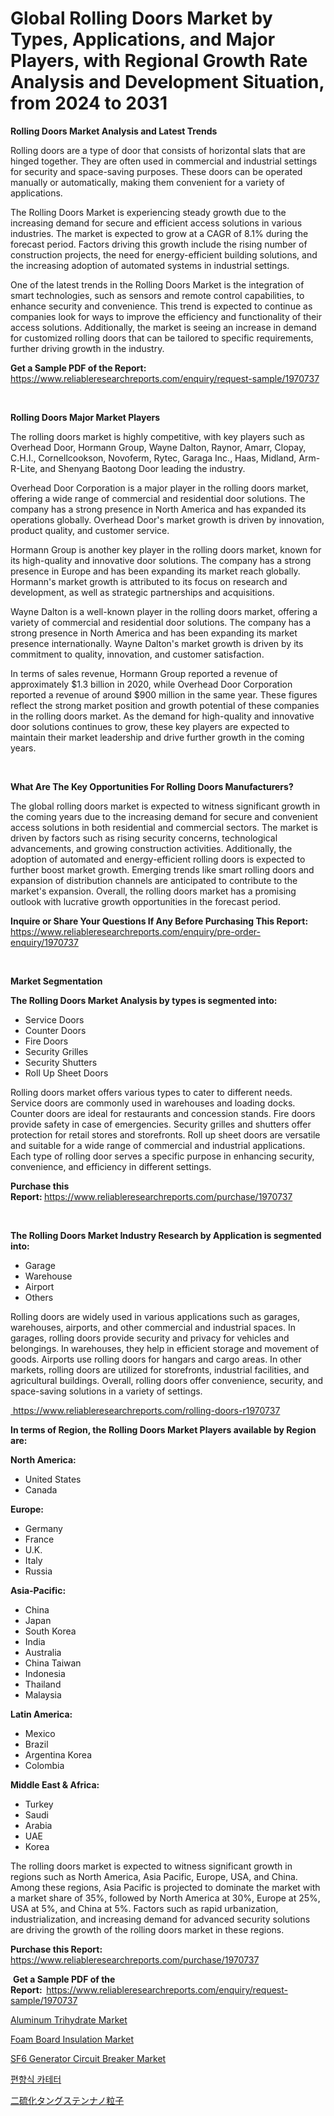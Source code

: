 <p><h1>Global Rolling Doors Market by Types, Applications, and Major Players, with Regional Growth Rate Analysis and Development Situation, from 2024 to 2031</h1></p><p><strong>Rolling Doors Market Analysis and Latest Trends</strong></p>
<p><p>Rolling doors are a type of door that consists of horizontal slats that are hinged together. They are often used in commercial and industrial settings for security and space-saving purposes. These doors can be operated manually or automatically, making them convenient for a variety of applications.</p><p>The Rolling Doors Market is experiencing steady growth due to the increasing demand for secure and efficient access solutions in various industries. The market is expected to grow at a CAGR of 8.1% during the forecast period. Factors driving this growth include the rising number of construction projects, the need for energy-efficient building solutions, and the increasing adoption of automated systems in industrial settings.</p><p>One of the latest trends in the Rolling Doors Market is the integration of smart technologies, such as sensors and remote control capabilities, to enhance security and convenience. This trend is expected to continue as companies look for ways to improve the efficiency and functionality of their access solutions. Additionally, the market is seeing an increase in demand for customized rolling doors that can be tailored to specific requirements, further driving growth in the industry.</p></p>
<p><strong>Get a Sample PDF of the Report:&nbsp;</strong> <a href="https://www.reliableresearchreports.com/enquiry/request-sample/1970737">https://www.reliableresearchreports.com/enquiry/request-sample/1970737</a></p>
<p>&nbsp;</p>
<p><strong>Rolling Doors Major Market Players</strong></p>
<p><p>The rolling doors market is highly competitive, with key players such as Overhead Door, Hormann Group, Wayne Dalton, Raynor, Amarr, Clopay, C.H.I., Cornellcookson, Novoferm, Rytec, Garaga Inc., Haas, Midland, Arm-R-Lite, and Shenyang Baotong Door leading the industry. </p><p>Overhead Door Corporation is a major player in the rolling doors market, offering a wide range of commercial and residential door solutions. The company has a strong presence in North America and has expanded its operations globally. Overhead Door's market growth is driven by innovation, product quality, and customer service.</p><p>Hormann Group is another key player in the rolling doors market, known for its high-quality and innovative door solutions. The company has a strong presence in Europe and has been expanding its market reach globally. Hormann's market growth is attributed to its focus on research and development, as well as strategic partnerships and acquisitions.</p><p>Wayne Dalton is a well-known player in the rolling doors market, offering a variety of commercial and residential door solutions. The company has a strong presence in North America and has been expanding its market presence internationally. Wayne Dalton's market growth is driven by its commitment to quality, innovation, and customer satisfaction.</p><p>In terms of sales revenue, Hormann Group reported a revenue of approximately $1.3 billion in 2020, while Overhead Door Corporation reported a revenue of around $900 million in the same year. These figures reflect the strong market position and growth potential of these companies in the rolling doors market. As the demand for high-quality and innovative door solutions continues to grow, these key players are expected to maintain their market leadership and drive further growth in the coming years.</p></p>
<p>&nbsp;</p>
<p><strong>What Are The Key Opportunities For Rolling Doors Manufacturers?</strong></p>
<p><p>The global rolling doors market is expected to witness significant growth in the coming years due to the increasing demand for secure and convenient access solutions in both residential and commercial sectors. The market is driven by factors such as rising security concerns, technological advancements, and growing construction activities. Additionally, the adoption of automated and energy-efficient rolling doors is expected to further boost market growth. Emerging trends like smart rolling doors and expansion of distribution channels are anticipated to contribute to the market's expansion. Overall, the rolling doors market has a promising outlook with lucrative growth opportunities in the forecast period.</p></p>
<p><strong>Inquire or Share Your Questions If Any Before Purchasing This Report:</strong> <a href="https://www.reliableresearchreports.com/enquiry/pre-order-enquiry/1970737">https://www.reliableresearchreports.com/enquiry/pre-order-enquiry/1970737</a></p>
<p>&nbsp;</p>
<p><strong>Market Segmentation</strong></p>
<p><strong>The Rolling Doors Market Analysis by types is segmented into:</strong></p>
<p><ul><li>Service Doors</li><li>Counter Doors</li><li>Fire Doors</li><li>Security Grilles</li><li>Security Shutters</li><li>Roll Up Sheet Doors</li></ul></p>
<p><p>Rolling doors market offers various types to cater to different needs. Service doors are commonly used in warehouses and loading docks. Counter doors are ideal for restaurants and concession stands. Fire doors provide safety in case of emergencies. Security grilles and shutters offer protection for retail stores and storefronts. Roll up sheet doors are versatile and suitable for a wide range of commercial and industrial applications. Each type of rolling door serves a specific purpose in enhancing security, convenience, and efficiency in different settings.</p></p>
<p><strong>Purchase this Report:&nbsp;</strong><a href="https://www.reliableresearchreports.com/purchase/1970737">https://www.reliableresearchreports.com/purchase/1970737</a></p>
<p>&nbsp;</p>
<p><strong>The Rolling Doors Market Industry Research by Application is segmented into:</strong></p>
<p><ul><li>Garage</li><li>Warehouse</li><li>Airport</li><li>Others</li></ul></p>
<p><p>Rolling doors are widely used in various applications such as garages, warehouses, airports, and other commercial and industrial spaces. In garages, rolling doors provide security and privacy for vehicles and belongings. In warehouses, they help in efficient storage and movement of goods. Airports use rolling doors for hangars and cargo areas. In other markets, rolling doors are utilized for storefronts, industrial facilities, and agricultural buildings. Overall, rolling doors offer convenience, security, and space-saving solutions in a variety of settings.</p></p>
<p><a href="https://www.reliableresearchreports.com/rolling-doors-r1970737">&nbsp;https://www.reliableresearchreports.com/rolling-doors-r1970737</a></p>
<p><strong>In terms of Region, the Rolling Doors Market Players available by Region are:</strong></p>
<p>
    <p> <strong> North America: </strong>
        <ul>
            <li>United States</li>
            <li>Canada</li>
        </ul>
        </p> 
    <p> <strong> Europe: </strong>
        <ul>
            <li>Germany</li>
            <li>France</li>
            <li>U.K.</li>
            <li>Italy</li>
            <li>Russia</li>
        </ul>
        </p> 
    <p> <strong> Asia-Pacific: </strong>
        <ul>
            <li>China</li>
            <li>Japan</li>
            <li>South Korea</li>
            <li>India</li>
            <li>Australia</li>
            <li>China Taiwan</li>
            <li>Indonesia</li>
            <li>Thailand</li>
            <li>Malaysia</li>
        </ul>
        </p> 
    <p> <strong> Latin America: </strong>
        <ul>
            <li>Mexico</li>
            <li>Brazil</li>
            <li>Argentina Korea</li>
            <li>Colombia</li>
        </ul>
        </p> 
    <p> <strong> Middle East & Africa: </strong>
        <ul>
            <li>Turkey</li>
            <li>Saudi</li>
            <li>Arabia</li>
            <li>UAE</li>
            <li>Korea</li>
        </ul>
    </p>
    </p>
<p><p>The rolling doors market is expected to witness significant growth in regions such as North America, Asia Pacific, Europe, USA, and China. Among these regions, Asia Pacific is projected to dominate the market with a market share of 35%, followed by North America at 30%, Europe at 25%, USA at 5%, and China at 5%. Factors such as rapid urbanization, industrialization, and increasing demand for advanced security solutions are driving the growth of the rolling doors market in these regions.</p></p>
<p><strong>Purchase this Report: </strong><a href="https://www.reliableresearchreports.com/purchase/1970737">https://www.reliableresearchreports.com/purchase/1970737</a></p>
<p>&nbsp;<strong>Get a Sample PDF of the Report:&nbsp;&nbsp;</strong><a href="https://www.reliableresearchreports.com/enquiry/request-sample/1970737">https://www.reliableresearchreports.com/enquiry/request-sample/1970737</a></p>
<p><strong></strong></p>
<p><p><a href="https://issuu.com/reportprime-2/docs/aluminum-trihydrate-market-size-2030.pptx">Aluminum Trihydrate Market</a></p><p><a href="https://issuu.com/reportprime-2/docs/foam-board-insulation-market-size-2030.pptx">Foam Board Insulation Market</a></p><p><a href="https://github.com/gamblestampleyjenny50m5sl6/Market-Research-Report-List-2/blob/main/sf6-generator-circuit-breaker-market.md">SF6 Generator Circuit Breaker Market</a></p><p><a href="https://medium.com/@sybleferry/%EA%B0%80%EB%A1%9C%EB%A7%89%EC%9D%84-%EC%88%98-%EC%9E%88%EB%8A%94-%EA%B5%B4%EA%B3%A1%EC%84%B1-%EC%B9%B4%ED%85%8C%ED%84%B0-%EC%8B%9C%EC%9E%A5-%EB%B3%B4%EA%B3%A0%EC%84%9C%EB%8A%94-%EC%9D%B4-%EC%8B%9C%EC%9E%A5%EC%9D%98-%EC%B5%9C%EC%8B%A0-%ED%8A%B8%EB%A0%8C%EB%93%9C%EC%99%80-%EC%84%B1%EC%9E%A5-%EA%B8%B0%ED%9A%8C%EB%A5%BC-%EB%B0%9D%ED%98%80%EC%A4%8D%EB%8B%88%EB%8B%A4-2fd8f116ca56">편향식 카테터</a></p><p><a href="https://github.com/nemesis2824/Market-Research-Report-List-1/blob/main/194004328042.md">二硫化タングステンナノ粒子</a></p></p>